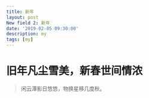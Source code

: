 ```yaml
---
title: 新年
layout: post
New field 2: 新年
date: '2019-02-05 09:30:00'
description: my
tags: [my]
---
```


# 旧年凡尘雪美，新春世间情浓

>闲云潭影日悠悠，物换星移几度秋。